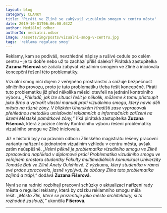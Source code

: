 ```yaml
---
layout: blog
category: CLANKY
title: 'Piráti ve Zlíně se zabývají vizuálním smogem v centru města'
date: 2019-10-01T06:06:00.032Z
author: Mediální odbor
authorId: medialni.odbor
image: /assets/img/posts/vizualni-smog-v-centru.jpg
tags: 'reklama regulace smog'
---
```


Reklamy, kam se podíváš, nevzhledné nápisy a rušivé cedule po celém centru – je to dobře nebo už to zachází příliš daleko? Pirátská zastupitelka **Zuzana Fišerová** se začala zabývat vizuálním smogem ve Zlíně a iniciovala koncepční řešení této problematiky.

Vizuální smog ničí dojem z veřejného prostranství a snižuje bezpečnost silničního provozu, proto je tuto problematiku třeba řešit koncepčně. Piráti tuto problematiku již před několika měsíci otevřeli na jednání kontrolního výboru. *„Příkladů, jak lze situaci řešit je několik, můžeme k tomu přistoupit jako Brno a vytvořit vlastní manuál proti vizuálnímu smogu, který navíc dělí město na různé zóny. V blízkém Uherském Hradišti zase vypracovali přehlednou metodiku umisťování reklamních a informačních zařízení na území Městské památkové zóny,“* říká pirátská zastupitelka **Zuzana Fišerová**, která z pozice členky Kontrolního výboru řešení problematiky vizuálního smogu ve Zlíně iniciovala.

Již v historii byly na právním odboru Zlínského magistrátu řešeny pracovní varianty nařízení o jednotném vizuálním vzhledu v centru města, avšak zatím neúspěšně. *„Velmi pěkně je problematika vizuálního smogu ve Zlíně zpracována například v diplomové práci Problematika vizuálního smogu ve veřejném prostoru studentky Fakulty multimediálních komunikací Univerzity Tomáše Bati ve Zlíně Anety Oulehlové. Z výzkumu, který studentka v rámci své práce zpracovala, jasně vyplývá, že občany Zlína tato problematika zajímá a trápí,“* dodává **Zuzana Fišerová**.

Nyní se na radnici rozbíhají pracovní schůzky o aktualizaci nařízení rady města o regulaci reklamy, která by otázku reklamního smogu měla řešit. *„Město Zlín, které se prezentuje jako město architektury, si to rozhodně zaslouží,“* ukončila **Fišerová**. 

- - -
